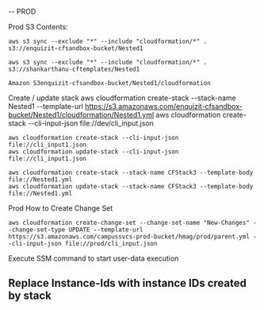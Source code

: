 -- PROD

Prod S3 Contents:

	aws s3 sync --exclude "*" --include "cloudformation/*" . s3://enquizit-cfsandbox-bucket/Nested1

	aws s3 sync --exclude "*" --include "cloudformation/*" . s3://shankarthanu-cftemplates/Nested1

	Amazon S3enquizit-cfsandbox-bucket/Nested1/cloudformation

Create / update stack
	aws cloudformation create-stack --stack-name Nested1 --template-url https://s3.amazonaws.com/enquizit-cfsandbox-bucket/Nested1/cloudformation/Nested1.yml
	aws cloudformation create-stack --cli-input-json file://dev/cli_input.json

	aws cloudformation create-stack --cli-input-json file://cli_input1.json
	aws cloudformation update-stack --cli-input-json file://cli_input1.json

	aws cloudformation create-stack --stack-name CFStack3 --template-body file://Nested1.yml
	aws cloudformation update-stack --stack-name CFStack3 --template-body file://Nested1.yml
	

Prod How to Create Change Set

    aws cloudformation create-change-set --change-set-name "New-Changes" --change-set-type UPDATE --template-url https://s3.amazonaws.com/campussvcs-prod-bucket/hmag/prod/parent.yml --cli-input-json file://prod/cli_input.json

Execute SSM command to start user-data execution 

## Replace Instance-Ids with instance IDs created by stack ##

    







